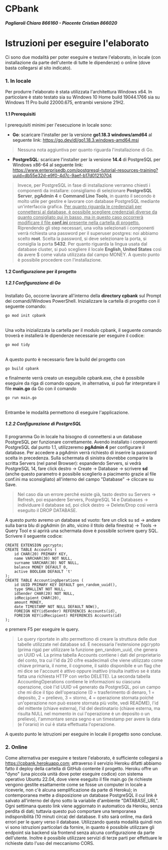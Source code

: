 ﻿# CPbank
##### Pagliaroli Chiara 866160 - Piacente Cristian 866020
# Istruzioni per eseguire l'elaborato
Ci sono due modalità per poter eseguire e testare l'elaborato, in locale (con installazione da parte dell'utente di tutte le dipendenze) o online (dove basta collegarsi al sito indicato).

 ### 1. In locale
 Per produrre l'elaborato è stata utilizzata l'architettura Windows x64.
 In particolare è stato testato sia su Windows 10 Home build 19044.1766 sia su Windows 11 Pro build 22000.675, entrambi versione 21H2.
#### 1.1  Prerequisiti
I prerequisiti minimi per l'esecuzione in locale sono:

 - **Go**: scaricare l'installer per la versione **go1.18.3 windows/amd64** al seguente link: https://go.dev/dl/go1.18.3.windows-amd64.msi
> Nessuna nota aggiuntiva per quanto riguarda l'installazione di Go.
 - **PostgreSQL**: scaricare l'installer per la versione **14.4** di PostgreSQL per Windows x86-64 al seguente link: https://www.enterprisedb.com/postgresql-tutorial-resources-training?uuid=db55e32d-e9f0-4d7c-9aef-b17d01210704
 >Invece, per PostgreSQL in fase di installazione verranno chiesti i componenti da installare: consigliamo di selezionare **PostgreSQL Server**, **pgAdmin 4** e **Command Line Tools**, in quanto il secondo è molto utile per gestire e lavorare con database PostgreSQL mediante un'interfaccia grafica.
<u>Per quanto riguarda le credenziali per connettersi al database, è possibile scegliere credenziali diverse da quanto consigliato qui in basso, ma in questo caso occorrerà modificare il file **conf.ini** presente nella cartella di progetto.</u>
Riprendendo gli step necessari, una volta selezionati i componenti verrà richiesta una password per il superuser postgres: noi abbiamo scelto **root**.
Scelta la password, si deve selezionare la porta, si consiglia la porta **5432**.
Per quanto riguarda la lingua usata dal database cluster, si può scegliere il locale **English, United States** così da avere $ come valuta utilizzata dal campo MONEY.
A questo punto è possibile procedere con l'installazione.
#### 1.2  Configurazione per il progetto
##### 1.2.1 Configurazione di Go
Installato Go, occorre lavorare all'interno della **directory cpbank** sul Prompt dei comandi/Windows PowerShell.
Inizializzare la cartella di progetto con il seguente comando:

    go mod init cpbank
<br>
Una volta inizializzata la cartella per il modulo cpbank, il seguente comando troverà e installerà le dipendenze necessarie per eseguire il codice:

    go mod tidy
<br>
A questo punto è necessario fare la build del progetto con

    go build cpbank
e finalmente verrà creato un eseguibile cpbank.exe, che è possibile eseguire da riga di comando oppure, in alternativa, si può far interpretare il file **main.go** da Go con il comando

    go run main.go

<br>
Entrambe le modalità permettono di eseguire l'applicazione.


<br>

##### 1.2.2 Configurazione di PostgreSQL
Il programma Go in locale ha bisogno di connettersi a un database PostgreSQL per funzionare correttamente.
Avendo installato i componenti PostgreSQL dal punto 1.1, utilizzeremo **pgAdmin 4** per configurare il database.
Per accedere a pgAdmin verrà richiesto di inserire la password scelta in precedenza.
Sulla schermata di sinistra dovrebbe comparire la scritta Servers (nel panel Browser): espandendo Servers, si vedrà PostgreSQL 14, fare click destro &#8594; Create &#8594; Database &#8594; scrivere **sd** (anche questo parametro è possibile sceglierlo a piacimento grazie al file conf.ini ma sconsigliato) all'interno del campo "Database" &#8594; cliccare su Save.

> Nel caso dia un errore perché esiste già, tasto destro su Servers &#8594; Refresh, poi espandere Servers, PostgreSQL 14 e Databases &#8594; individuare il database sd, poi click destro &#8594; Delete/Drop così verrà eseguito il DROP DATABASE.

A questo punto avremo un database sd vuoto: fare un click su sd &#8594; andare sulla barra blu di pgAdmin (in alto, vicino il titolo della finestra) &#8594; Tools &#8594; Query Tool e si aprirà una schermata dove è possibile scrivere query SQL.
Scrivere il seguente codice:

    CREATE EXTENSION pgcrypto;
    CREATE TABLE Accounts (
	    id CHAR(20) PRIMARY KEY,
	    name VARCHAR(30) NOT NULL,
	    surname VARCHAR(30) NOT NULL,
	    balance MONEY DEFAULT 0,
	    active BOOLEAN DEFAULT 't'
	);
	CREATE TABLE AccountingOperations (
		id UUID PRIMARY KEY DEFAULT gen_random_uuid(),
		type SMALLINT NOT NULL,
		idSender CHAR(20) NOT NULL,
		idRecipient CHAR(20),
		amount MONEY,
		date TIMESTAMP NOT NULL DEFAULT NOW(),
		FOREIGN KEY(idSender) REFERENCES Accounts(id),
		FOREIGN KEY(idRecipient) REFERENCES Accounts(id)
	);
e premere F5 per eseguire le query.

> Le query riportate in alto permettono di creare la struttura delle due tabelle utilizzate nel database sd.
> &Egrave; necessaria l'estensione pgcrypto (prima riga) per utilizzare la funzione gen_random_uuid, che genera un UUID v4.
> La prima tabella Accounts contiene i dati del proprietario del conto, tra cui l'id da 20 cifre esadecimali che viene utilizzato come chiave primaria, il nome, il cognome, il saldo disponibile e un flag che mi dice se l'account è attivo oppure inattivo (risulta inattivo se è stata fatta una richiesta HTTP con verbo DELETE).
> La seconda tabella AccountingOperations contiene le informazioni su ciascuna operazione, cioè l'id UUID v4 generato da PostgreSQL, poi un campo che mi dice il tipo dell'operazione (0 = trasferimento di denaro, 1 = deposito, 2 = prelievo, 3 = storno, 4 = operazione stornata poiché un'operazione non può essere stornata più volte, vedi README), l'id del mittente (chiave esterna), l'id del destinatario (chiave esterna, ma risulta NULL nel momento in cui l'operazione è un deposito o un prelievo), l'ammontare senza segno e un timestamp per avere la data (e l'orario) in cui è stata effettuata l'operazione.

A questo punto le istruzioni per eseguire in locale il progetto sono concluse.

 ### 2. Online
 Come alternativa per eseguire e testare l'elaborato, è sufficiente collegarsi a https://cpbank.herokuapp.com; attraverso il servizio Heroku difatti abbiamo fatto il deploy della cartella di GitHub contente il progetto. Heroku offre un "dyno" (una piccola unità dove poter eseguire codice) con sistema operativo Ubuntu 22.04, dove viene eseguito il file main.go (le richieste vengono gestite esattamente come se fosse un computer in locale a riceverle, non c'è alcuna semplificazione da parte di Heroku); in contemporanea mette a disposizione un database PostgreSQL il cui link è salvato all'interno del dyno sotto la variabile d'ambiente "DATABASE_URL". Ogni settimana questo link viene aggiornato in automatico da Heroku, senza perdita di dati; tuttavia questo può comportare una temporanea indisponibilità (10 minuti circa) del database. Il sito sarà online, ma darà errori per le query verso il database. 
Utilizzando questa modalità quindi non vi sono istruzioni particolari da fornire, in quanto è possibile utilizzare gli endpoint sia backend sia frontend senza alcuna configurazione da parte dell'utente. Inoltre è possibile utilizzare servizi di terze parti per effettuare le richieste dato l'uso del meccanismo CORS.
